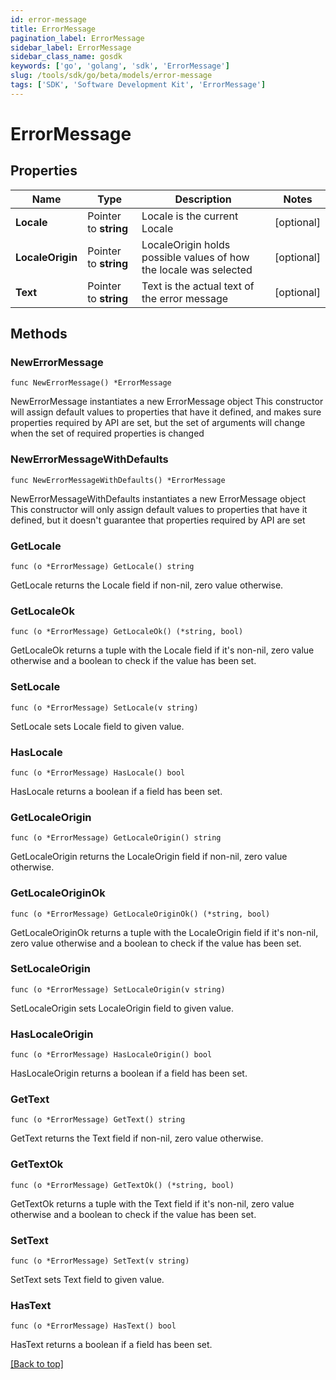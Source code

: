 ```yaml
---
id: error-message
title: ErrorMessage
pagination_label: ErrorMessage
sidebar_label: ErrorMessage
sidebar_class_name: gosdk
keywords: ['go', 'golang', 'sdk', 'ErrorMessage'] 
slug: /tools/sdk/go/beta/models/error-message
tags: ['SDK', 'Software Development Kit', 'ErrorMessage']
---
```


# ErrorMessage

## Properties

Name | Type | Description | Notes
------------ | ------------- | ------------- | -------------
**Locale** |  Pointer to **string** | Locale is the current Locale | [optional] 
**LocaleOrigin** |  Pointer to **string** | LocaleOrigin holds possible values of how the locale was selected | [optional] 
**Text** |  Pointer to **string** | Text is the actual text of the error message | [optional] 

## Methods

### NewErrorMessage

`func NewErrorMessage() *ErrorMessage`

NewErrorMessage instantiates a new ErrorMessage object
This constructor will assign default values to properties that have it defined,
and makes sure properties required by API are set, but the set of arguments
will change when the set of required properties is changed

### NewErrorMessageWithDefaults

`func NewErrorMessageWithDefaults() *ErrorMessage`

NewErrorMessageWithDefaults instantiates a new ErrorMessage object
This constructor will only assign default values to properties that have it defined,
but it doesn't guarantee that properties required by API are set

### GetLocale

`func (o *ErrorMessage) GetLocale() string`

GetLocale returns the Locale field if non-nil, zero value otherwise.

### GetLocaleOk

`func (o *ErrorMessage) GetLocaleOk() (*string, bool)`

GetLocaleOk returns a tuple with the Locale field if it's non-nil, zero value otherwise
and a boolean to check if the value has been set.

### SetLocale

`func (o *ErrorMessage) SetLocale(v string)`

SetLocale sets Locale field to given value.

### HasLocale

`func (o *ErrorMessage) HasLocale() bool`

HasLocale returns a boolean if a field has been set.

### GetLocaleOrigin

`func (o *ErrorMessage) GetLocaleOrigin() string`

GetLocaleOrigin returns the LocaleOrigin field if non-nil, zero value otherwise.

### GetLocaleOriginOk

`func (o *ErrorMessage) GetLocaleOriginOk() (*string, bool)`

GetLocaleOriginOk returns a tuple with the LocaleOrigin field if it's non-nil, zero value otherwise
and a boolean to check if the value has been set.

### SetLocaleOrigin

`func (o *ErrorMessage) SetLocaleOrigin(v string)`

SetLocaleOrigin sets LocaleOrigin field to given value.

### HasLocaleOrigin

`func (o *ErrorMessage) HasLocaleOrigin() bool`

HasLocaleOrigin returns a boolean if a field has been set.

### GetText

`func (o *ErrorMessage) GetText() string`

GetText returns the Text field if non-nil, zero value otherwise.

### GetTextOk

`func (o *ErrorMessage) GetTextOk() (*string, bool)`

GetTextOk returns a tuple with the Text field if it's non-nil, zero value otherwise
and a boolean to check if the value has been set.

### SetText

`func (o *ErrorMessage) SetText(v string)`

SetText sets Text field to given value.

### HasText

`func (o *ErrorMessage) HasText() bool`

HasText returns a boolean if a field has been set.


[[Back to top]](#) 


